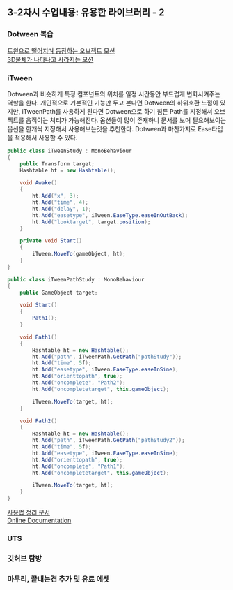<h2>3-2차시 수업내용: 유용한 라이브러리 - 2</h2>

<h3>Dotween 복습</h3>

<a href="https://blog.naver.com/hana100494/222376994094">트윈으로 떨어지며 등장하는 오브젝트 모션</a><br>
<a href="https://blog.naver.com/hana100494/222439624700">3D물체가 나타나고 사라지는 모션</a><br>

<h3>iTween</h3>

Dotween과 비슷하게 특정 컴포넌트의 위치를 일정 시간동안 부드럽게 변화시켜주는 역할을 한다. 개인적으로 기본적인 기능만 두고 본다면 Dotween의 하위호환 느낌이 있지만, iTweenPath를 사용하게 된다면 Dotween으로 하기 힘든 Path를 지정해서 오브젝트를 움직이는 처리가 가능해진다. 옵션들이 많이 존재하니 문서를 보며 필요해보이는 옵션을 한개씩 지정해서 사용해보는것을 추천한다. Dotween과 마찬가지로 Ease타입을 적용해서 사용할 수 있다.

```C#
public class iTweenStudy : MonoBehaviour
{
    public Transform target;
    Hashtable ht = new Hashtable();

    void Awake()
    {
        ht.Add("x", 3);
        ht.Add("time", 4);
        ht.Add("delay", 1);
        ht.Add("easetype", iTween.EaseType.easeInOutBack);
        ht.Add("looktarget", target.position);
    }

    private void Start()
    {
        iTween.MoveTo(gameObject, ht);
    }
}

```

```C#
public class iTweenPathStudy : MonoBehaviour
{
    public GameObject target;

    void Start()
    {
        Path1();
    }

    void Path1()
    {
        Hashtable ht = new Hashtable();
        ht.Add("path", iTweenPath.GetPath("pathStudy"));
        ht.Add("time", 5f);
        ht.Add("easetype", iTween.EaseType.easeInSine);
        ht.Add("orienttopath", true);
        ht.Add("oncomplete", "Path2");
        ht.Add("oncompletetarget", this.gameObject);

        iTween.MoveTo(target, ht);
    }

    void Path2()
    {
        Hashtable ht = new Hashtable();
        ht.Add("path", iTweenPath.GetPath("pathStudy2"));
        ht.Add("time", 5f);
        ht.Add("easetype", iTween.EaseType.easeInSine);
        ht.Add("orienttopath", true);
        ht.Add("oncomplete", "Path1");
        ht.Add("oncompletetarget", this.gameObject);

        iTween.MoveTo(target, ht);
    }
}
```

<a href="https://teddy.tistory.com/14">사용법 정리 문서</a><br>
<a href="http://www.pixelplacement.com/itween/index.php">Online Documentation</a>

<h3>UTS</h3>

<h3>깃허브 탐방</h3>

<h3>마무리, 끝내는겸 추가 및 유료 에셋</h3>
